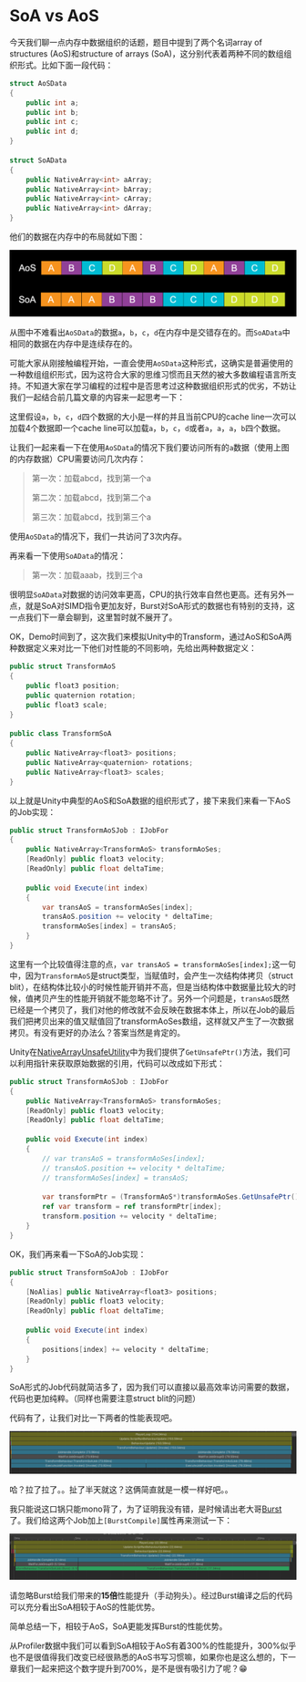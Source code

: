 # SoA vs AoS

今天我们聊一点内存中数据组织的话题，题目中提到了两个名词array of structures (AoS)和structure of arrays (SoA)，这分别代表着两种不同的数组组织形式。比如下面一段代码：

```C#
struct AoSData
{
    public int a;
    public int b;
    public int c;
    public int d;
}

struct SoAData
{
    public NativeArray<int> aArray;
    public NativeArray<int> bArray;
    public NativeArray<int> cArray;
    public NativeArray<int> dArray;
}
```

他们的数据在内存中的布局就如下图：

![AoS and SoA](imgs/SoAvsAoS/AoSSoA.png)

从图中不难看出``AoSData``的数据`a`，`b`，`c`，`d`在内存中是交错存在的。而``SoAData``中相同的数据在内存中是连续存在的。

可能大家从刚接触编程开始，一直会使用``AoSData``这种形式，这确实是普遍使用的一种数组组织形式，因为这符合大家的思维习惯而且天然的被大多数编程语言所支持。不知道大家在学习编程的过程中是否思考过这种数据组织形式的优劣，不妨让我们一起结合前几篇文章的内容来一起思考一下：

这里假设`a`，`b`，`c`，`d`四个数据的大小是一样的并且当前CPU的cache line一次可以加载4个数据即一个cache line可以加载`a`，`b`，`c`，`d`或者`a`，`a`，`a`，`b`四个数据。

让我们一起来看一下在使用``AoSData``的情况下我们要访问所有的`a`数据（使用上图的内存数据）CPU需要访问几次内存：

>第一次：加载abcd，找到第一个a
>  
>第二次：加载abcd，找到第二个a
>  
>第三次：加载abcd，找到第三个a

使用``AoSData``的情况下，我们一共访问了3次内存。

再来看一下使用``SoAData``的情况：

>第一次：加载aaab，找到三个a

很明显``SoAData``对数据的访问效率更高，CPU的执行效率自然也更高。还有另外一点，就是SoA对SIMD指令更加友好，Burst对SoA形式的数据也有特别的支持，这一点我们下一章会聊到，这里暂时就不展开了。

OK，Demo时间到了，这次我们来模拟Unity中的Transform，通过AoS和SoA两种数据定义来对比一下他们对性能的不同影响，先给出两种数据定义：

```C#
public struct TransformAoS
{
    public float3 position;
    public quaternion rotation;
    public float3 scale;
}

public class TransformSoA
{
    public NativeArray<float3> positions;
    public NativeArray<quaternion> rotations;
    public NativeArray<float3> scales;
}
```

以上就是Unity中典型的AoS和SoA数据的组织形式了，接下来我们来看一下AoS的Job实现：

```C#
public struct TransformAoSJob : IJobFor
{
    public NativeArray<TransformAoS> transformAoSes;
    [ReadOnly] public float3 velocity;
    [ReadOnly] public float deltaTime;
    
    public void Execute(int index)
    {
        var transAoS = transformAoSes[index];
        transAoS.position += velocity * deltaTime;
        transformAoSes[index] = transAoS;
    }
}
```

这里有一个比较值得注意的点，``var transAoS = transformAoSes[index];``这一句中，因为``TransformAoS``是struct类型，当赋值时，会产生一次结构体拷贝（struct blit），在结构体比较小的时候性能开销并不高，但是当结构体中数据量比较大的时候，值拷贝产生的性能开销就不能忽略不计了。另外一个问题是，``transAoS``既然已经是一个拷贝了，我们对他的修改就不会反映在数据本体上，所以在Job的最后我们把拷贝出来的值又赋值回了transformAoSes数组，这样就又产生了一次数据拷贝。有没有更好的办法么？答案当然是肯定的。

Unity在[NativeArrayUnsafeUtility](https://docs.unity3d.com/ScriptReference/Unity.Collections.LowLevel.Unsafe.NativeArrayUnsafeUtility.html)中为我们提供了``GetUnsafePtr()``方法，我们可以利用指针来获取原始数据的引用，代码可以改成如下形式：

```C#
public struct TransformAoSJob : IJobFor
{
    public NativeArray<TransformAoS> transformAoSes;
    [ReadOnly] public float3 velocity;
    [ReadOnly] public float deltaTime;

    public void Execute(int index)
    {
        // var transAoS = transformAoSes[index];
        // transAoS.position += velocity * deltaTime;
        // transformAoSes[index] = transAoS;

        var transformPtr = (TransformAoS*)transformAoSes.GetUnsafePtr();
        ref var transform = ref transformPtr[index];
        transform.position += velocity * deltaTime;
    }
}
```

OK，我们再来看一下SoA的Job实现：

```C#
public struct TransformSoAJob : IJobFor
{
    [NoAlias] public NativeArray<float3> positions;
    [ReadOnly] public float3 velocity;
    [ReadOnly] public float deltaTime;

    public void Execute(int index)
    {
        positions[index] += velocity * deltaTime;
    }
}
```

SoA形式的Job代码就简洁多了，因为我们可以直接以最高效率访问需要的数据，代码也更加纯粹。（同样也需要注意struct blit的问题）

代码有了，让我们对比一下两者的性能表现吧。

![Performance without burst](imgs/SoAvsAoS/performance-without-burst.png)

哈？拉了拉了。。扯了半天就这？这俩简直就是一模一样好吧。。

我只能说这口锅只能mono背了，为了证明我没有错，是时候请出老大哥[Burst](https://docs.unity3d.com/Packages/com.unity.burst@1.6/manual/index.html)了。我们给这两个Job加上``[BurstCompile]``属性再来测试一下：

![Performance with burst](imgs/SoAvsAoS/performance-with-burst.png)

请忽略Burst给我们带来的**15倍**性能提升（手动狗头）。经过Burst编译之后的代码可以充分看出SoA相较于AoS的性能优势。

简单总结一下，相较于AoS，SoA更能发挥Burst的性能优势。

从Profiler数据中我们可以看到SoA相较于AoS有着300%的性能提升，300%似乎也不是很值得我们改变已经很熟悉的AoS书写习惯嘛，如果你也是这么想的，下一章我们一起来把这个数字提升到700%，是不是很有吸引力了呢？😁
